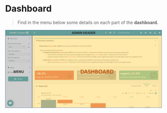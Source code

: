 # Dashboard

> Find in the menu below some details on each part of the **dashboard.**

![dashboard](images/Menu-Dashboard-1024x512.png) <!-- TBU : menu no longer like this -->

